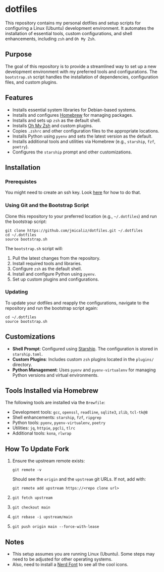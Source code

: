 # dotfiles
This repository contains my personal dotfiles and setup scripts for configuring a Linux (Ubuntu) development environment. It automates the installation of essential tools, custom configurations, and shell enhancements, including `zsh` and `Oh My Zsh`.

## Purpose
The goal of this repository is to provide a streamlined way to set up a new development environment with my preferred tools and configurations. The `bootstrap.sh` script handles the installation of dependencies, configuration files, and custom plugins.

## Features
- Installs essential system libraries for Debian-based systems.
- Installs and configures [Homebrew](https://brew.sh/) for managing packages.
- Installs and sets up `zsh` as the default shell.
- Installs [Oh My Zsh](https://ohmyz.sh/) and custom plugins.
- Copies `.zshrc` and other configuration files to the appropriate locations.
- Installs Python using `pyenv` and sets the latest version as the default.
- Installs additional tools and utilities via Homebrew (e.g., `starship`, `fzf`, `poetry`).
- Configures the `starship` prompt and other customizations.

## Installation

### Prerequistes
You might need to create an ssh key. Look [here](https://docs.github.com/en/authentication/connecting-to-github-with-ssh/generating-a-new-ssh-key-and-adding-it-to-the-ssh-agent?platform=linux) for how to do that.

### Using Git and the Bootstrap Script
Clone this repository to your preferred location (e.g., `~/.dotfiles`) and run the bootstrap script:

```shell
git clone https://github.com/jmicaliz/dotfiles.git ~/.dotfiles
cd ~/.dotfiles
source bootstrap.sh
```

The `bootstrap.sh` script will:
1. Pull the latest changes from the repository.
2. Install required tools and libraries.
3. Configure `zsh` as the default shell.
4. Install and configure Python using `pyenv`.
5. Set up custom plugins and configurations.

### Updating
To update your dotfiles and reapply the configurations, navigate to the repository and run the bootstrap script again:

```shell
cd ~/.dotfiles
source bootstrap.sh
```

## Customizations
- **Shell Prompt**: Configured using [Starship](https://starship.rs/). The configuration is stored in `starship.toml`.
- **Custom Plugins**: Includes custom `zsh` plugins located in the `plugins/` directory.
- **Python Management**: Uses `pyenv` and `pyenv-virtualenv` for managing Python versions and virtual environments.

## Tools Installed via Homebrew
The following tools are installed via the `Brewfile`:
- Development tools: `gcc`, `openssl`, `readline`, `sqlite3`, `zlib`, `tcl-tk@8`
- Shell enhancements: `starship`, `fzf`, `ripgrep`
- Python tools: `pyenv`, `pyenv-virtualenv`, `poetry`
- Utilities: `jq`, `httpie`, `pgcli`, `tlrc`
- Additional tools: `kona`, `rlwrap`

## How To Update Fork
1. Ensure the upstream remote exists:

   ```git remote -v```

   Should see the `origin` and the `upstream` git URLs. If not, add with:

   ```git remote add upstream https://<repo clone url>```
2. `git fetch upstream`
3. `git checkout main`
4. `git rebase -i upstream/main`
5. `git push origin main --force-with-lease`

## Notes
- This setup assumes you are running Linux (Ubuntu). Some steps may need to be adjusted for other operating systems.
- Also, need to install a [Nerd Font](https://www.nerdfonts.com/font-downloads) to see all the cool icons.
